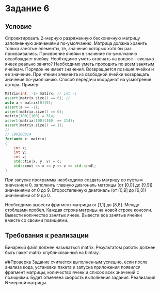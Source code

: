 # Задание 6
## Условие
Спроектировать 2-мерную разряженную бесконечную матрицу заполненную
значениями по-умолчанию.  Матрица должна хранить только занятые
элементы, те, значения которых хотя бы раз присваивались. Присвоение
ячейки в значение по-умолчанию освобождает ячейку.
Необходимо уметь отвечать на вопрос - сколько ячеек реально занято?
Необходимо уметь проходить по всем занятым ячейкам. Порядок не имеет
значения. Возвращается позиция ячейки и ее значение.
При чтении элемента из свободной ячейки возвращать значение по-умолчанию.
Способ передачи координат на усмотрение автора.
Пример:
```c++
Matrix<int, -1> matirx; // int -1
assert(matrix.size() == 0); //
auto a = matrix[0][0];
assert(a == -1);
assert(matrix.size() == 0);
matrix[100][100] = 314;
assert(matrix[100][100] == 314);
assert(matrix.size() == 1);
//
// 100100314
for(auto c: matrix)
{
    int x;
    int y;
    int v;
    std::tie(x, y, v) = c;
    std::cout << x << y << v << std::endl;
}
```
При запуске программы необходимо создать матрицу со пустым значением 0,
заполнить главную диагональ матрицы (от [0,0] до [9,9]) значениями от 0 до 9.
Второстепенную диагональ (от [0,9] до [9,0]) значениями от 9 до 0.

Необходимо вывести фрагмент матрицы от [1,1] до [8,8]. Между стоблцами
пробел. Каждая строка матрицы на новой строке консоли.
Вывести количество занятых ячеек.
Вывести все занятые ячейки вместе со своими позициями.

## Требования к реализации
Бинарный файл должен называться matrix.
Результатом работы должен быть пакет matrix опубликованный на bintray.

##Проверка
Задание считается выполненным успешно, если после анализа кода,
установки пакета и запуска приложения появился фрагмент матрицы,
количество ячеек и список всех значений с позициями.
Будет отмечена скорость выполнения задания.  Реализация N-мерной матрицы.

